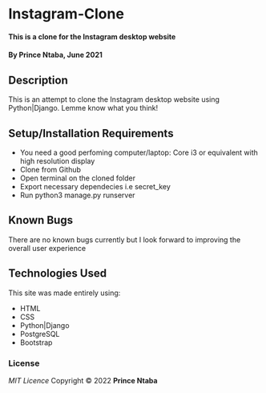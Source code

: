 # Instagram-Clone

#### This is a clone for the Instagram desktop website

#### By **Prince Ntaba, June 2021**

## Description

This is an attempt to clone the Instagram desktop website using Python|Django. Lemme know what you think!

## Setup/Installation Requirements

- You need a good perfoming computer/laptop: Core i3 or equivalent with high resolution display
- Clone from Github
- Open terminal on the cloned folder
- Export necessary dependecies i.e secret_key
- Run python3 manage.py runserver

## Known Bugs

There are no known bugs currently but I look forward to improving the overall user experience

## Technologies Used

This site was made entirely using:

- HTML
- CSS
- Python|Django
- PostgreSQL
- Bootstrap

### License

_MIT Licence_
Copyright &copy; 2022 **Prince Ntaba**
